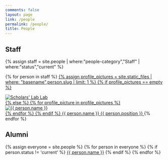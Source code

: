 ```yaml
---
comments: false
layout: page
link: /people
permalink: /people/
title: People
---
```


<h2>Staff</h2>
{% assign staff = site.people | where:"people-category","Staff" | where:"status","current" %}
<nav class="people" role="navigation">


{% for person in staff %}
  <a href="{{ site.url }}/people/{{ person.slug }}">
    {% assign profile_pictures = site.static_files | where: "basename",person.slug | limit: 1 %}
    {% if profile_pictures == empty %}
        <div class="image"><img src="{{ site.baseurl }}/assets/images/scholarslab.png" alt="Scholars' Lab Lab"></div>
    {% else %}
        {% for profile_picture in profile_pictures %}
          <div class="image"><img src="{{ profile_picture.path }}" alt="{{ person.name }}"></div>
        {% endfor %}
    {% endif %}
  <span class="fn name">{{ person.name }}</span>
  <span class="title">{{ person.position }}</span>
  </a>
{% endfor %}
</nav>

<h2>Alumni</h2>
<nav class="people" role="navigation">
{% assign everyone = site.people %}
{% for person in everyone %}
  {% if person.status != 'current' %}
    <a href="{{ site.url }}/people/{{ person.slug }}">{{ person.name }}</a>
  {% endif %}
{% endfor %}
